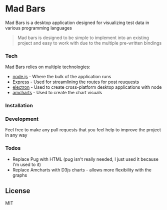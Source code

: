 # Mad Bars

Mad Bars is a desktop application designed for visualizing test data in various programming languages

> Mad bars is designed to be simple to implement into an existing project
> and easy to work with due to the multiple pre-written bindings

### Tech

Mad Bars relies on multiple technologies:

* [node.js] - Where the bulk of the application runs
* [Express] - Used for streamlining the routes for post reuquests
* [electron] - Used to create cross-platform desktop applications with node
* [amcharts] - Used to create the chart visuals

### Installation

### Development

Feel free to make any pull requests that you feel help to improve the project in any way

### Todos

 - Replace Pug with HTML (pug isn't really needed, I just used it because I'm used to it) 
 - Replace Amcharts with D3js charts - allows more flexibility with the graphs

License
----

MIT


   [node.js]: <http://nodejs.org>
   [express]: <http://expressjs.com>
   [electron]: <http://electron.atom.io/>
   [amcharts]: <https://www.amcharts.com/>
